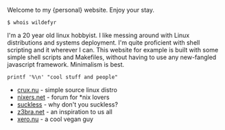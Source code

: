 Welcome to my {personal} website. Enjoy your stay.

    $ whois wildefyr

I'm a 20 year old linux hobbyist. I like messing around with Linux
distributions and systems deployment. I'm quite proficient with shell
scripting and it wherever I can. This website for example is built with some
simple shell scripts and Makefiles, without having to use any new-fangled
javascript framework. Minimalism is best.

    printf '%\n' "cool stuff and people"

* [crux.nu](https://crux.nu) - simple source linux distro 
* [nixers.net](http://nixers.net) - forum for \*nix lovers
* [suckless](http://suckless.org) - why don't you suckless?
* [z3bra.net](http://z3bra.org) - an inspiration to us all
* [xero.nu](http://xero.nu) - a cool vegan guy

